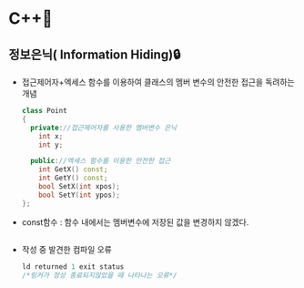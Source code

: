 # C++📜

## 정보은닉( Information Hiding)🔒

- 접근제어자+엑세스 함수를 이용하여 클래스의 멤버 변수의 안전한 접근을 독려하는 개념

  ```c++
  class Point
  {
    private://접근제어자를 사용한 멤버변수 은닉
      int x;
      int y;

    public://엑세스 함수를 이용한 안전한 접근
      int GetX() const;
      int GetY() const;
      bool SetX(int xpos);
      bool SetY(int ypos);
  };
  ```

- const함수 : 함수 내에서는 멤버변수에 저장된 값을 변경하지 않겠다.

  ```

  ```

- 작성 중 발견한 컴파일 오류
  ```cpp
  ld returned 1 exit status
  /*링커가 정상 종료되지않았을 때 나타나는 오류*/
  ```
